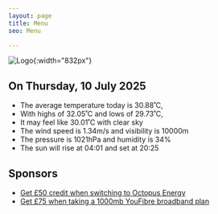 ```yaml
---
layout: page
title: Menu
seo: Menu

---
```


![Logo](/images/logo.jpg){:width="832px"}

<!-- weather_marker starts -->
## On Thursday, 10 July 2025

- The average temperature today is 30.88˚C,
- With highs of 32.05˚C and lows of 29.73˚C,
- It may feel like 30.01˚C with clear sky
- The wind speed is 1.34m/s and visibility is 10000m
- The pressure is 1021hPa and humidity is 34%
- The sun will rise at 04:01 and set at 20:25

<!-- weather_marker ends -->

## Sponsors

- [Get £50 credit when switching to Octopus Energy](https://bit.ly/3oD1nnS)
- [Get £75 when taking a 1000mb YouFibre broadband plan](https://aklam.io/91zWhU?)
